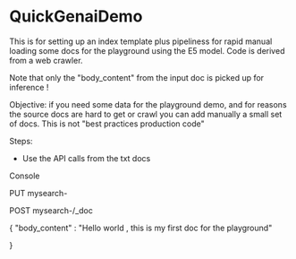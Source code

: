 # QuickGenaiDemo
 This is for setting up an index template plus pipeliness for rapid manual loading some docs for the playground using the E5 model. Code is derived from a web crawler.
 
Note that only the "body_content" from the input doc is picked up for inference !

Objective: if you need some data for the playground demo, and for reasons the source docs are hard to get or crawl you can add manually a small set of docs. This is not "best practices production code"

Steps:
- Use the API calls from the txt docs
  
Console

PUT mysearch-<name of your index>

POST mysearch-<name of your index>/_doc

{ 
"body_content" : "Hello world , this is my first doc for the playground"

}
 
